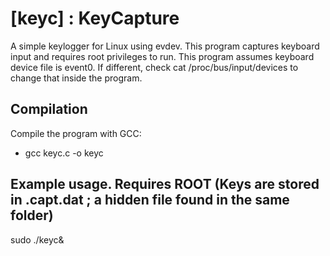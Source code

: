 # [keyc] : KeyCapture

A simple keylogger for Linux using evdev. This program captures keyboard input and requires root privileges to run.
This program assumes keyboard device file is event0. If different, check cat /proc/bus/input/devices to change that inside the program.

## Compilation
Compile the program with GCC:

- gcc keyc.c -o keyc 

## Example usage. Requires ROOT (Keys are stored in .capt.dat ; a hidden file found in the same folder)
sudo ./keyc&
